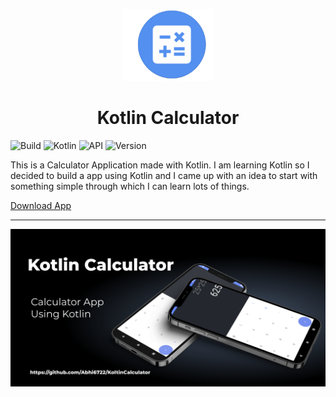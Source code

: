 <p align="center">
    <a href="https://github.com/Abhi6722/KoltinCalculator">
        <img alt="Kotlin Calculator" src="https://github.com/Abhi6722/KoltinCalculator/blob/master/.github/logo.png" width="146">
    </a>
</p>

<h1 align="center">
    Kotlin Calculator
</h1>

![Build](https://img.shields.io/badge/Build-Passing-success?https://img.shields.io/endpoint?url=https://language-translator-abhi6722.herokuapp.com&style=for-the-badge)
![Kotlin](https://img.shields.io/badge/Made_with-Kotlin-blueviolet?style=for-the-badge)
![API](https://img.shields.io/badge/Kotlin-Calculator-green?url=https://openweathermap.org/api&style=for-the-badge)
![Version](https://img.shields.io/badge/Version-v1-fcba03?style=for-the-badge)



This is a Calculator Application made with Kotlin. I am learning Kotlin so I decided to build a app using Kotlin and I came up with an idea to start with something simple through which I can learn lots of things.

<a id="raw-url" href="https://github.com/Abhi6722/KoltinCalculator/blob/master/.github/KotlinCalculator.apk">Download App</a>

***


<img src="https://github.com/Abhi6722/KoltinCalculator/blob/master/.github/banner.png" align="centre">
